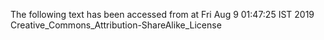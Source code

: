 The following text has been accessed from at Fri Aug 9 01:47:25 IST 2019
Creative_Commons_Attribution-ShareAlike_License
